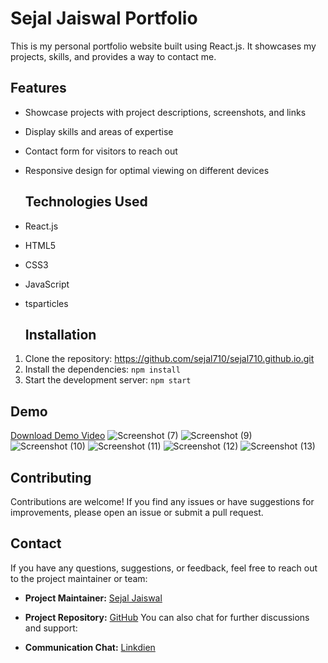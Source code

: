 # Sejal Jaiswal Portfolio
This is my personal portfolio website built using React.js. It showcases my projects, skills, and provides a way to contact me.

## Features

- Showcase projects with project descriptions, screenshots, and links
- Display skills and areas of expertise
- Contact form for visitors to reach out
- Responsive design for optimal viewing on different devices

  ## Technologies Used

- React.js
- HTML5
- CSS3
- JavaScript
- tsparticles

  ## Installation

1. Clone the repository: https://github.com/sejal710/sejal710.github.io.git
2. Install the dependencies: ``` npm install ```
3. Start the development server: ``` npm start ```

## Demo
[Download Demo Video](https://drive.google.com/uc?export=download&id=1SwFIafzXVva5vOSj6oiVZf802eg7i5eG)
![Screenshot (7)](https://github.com/sejal710/sejal710.github.io/assets/108399174/a0df4e8c-64b7-4861-bcd7-3b0f262736de)
![Screenshot (9)](https://github.com/sejal710/sejal710.github.io/assets/108399174/0475854d-5757-4d19-9bb4-f9c91f8ab538)
![Screenshot (10)](https://github.com/sejal710/sejal710.github.io/assets/108399174/e091f111-4029-4972-b48a-6f1cbb3f4abb)
![Screenshot (11)](https://github.com/sejal710/sejal710.github.io/assets/108399174/6f67ccdf-e211-4674-bfa1-e09d3c70662e)
![Screenshot (12)](https://github.com/sejal710/sejal710.github.io/assets/108399174/2406de95-5938-4dd2-8c80-d9c7a001108d)
![Screenshot (13)](https://github.com/sejal710/sejal710.github.io/assets/108399174/ae853658-70de-4915-91a4-2df5e0a611da)

## Contributing

Contributions are welcome! If you find any issues or have suggestions for improvements, please open an issue or submit a pull request.


## Contact

If you have any questions, suggestions, or feedback, feel free to reach out to the project maintainer or team:

- **Project Maintainer:** [Sejal Jaiswal](mailto:710sejal@gmail.com)
- **Project Repository:** [GitHub](https://github.com/sejal710/sejal710.github.io)
You can also chat for further discussions and support:

- **Communication Chat:** [Linkdien](https://www.linkedin.com/in/sejal-jaiswal-645b4b217/)
